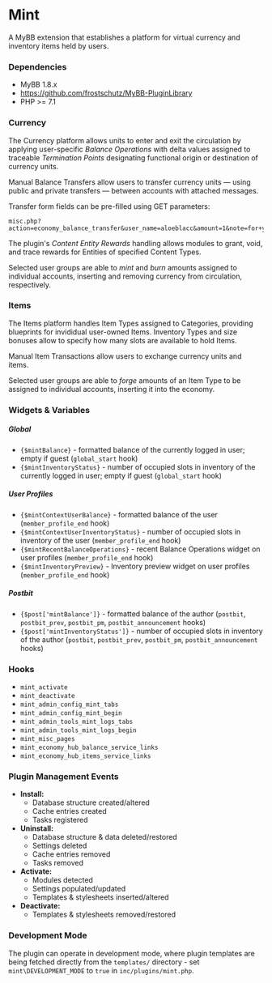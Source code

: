 # Mint

A MyBB extension that establishes a platform for virtual currency and inventory items held by users.

### Dependencies
- MyBB 1.8.x
- https://github.com/frostschutz/MyBB-PluginLibrary
- PHP >= 7.1

### Currency
The Currency platform allows units to enter and exit the circulation by applying user-specific _Balance Operations_ with delta values assigned to traceable _Termination Points_ designating functional origin or destination of currency units.

Manual Balance Transfers allow users to transfer currency units &mdash; using public and private transfers &mdash; between accounts with attached messages.

Transfer form fields can be pre-filled using GET parameters:
```
misc.php?action=economy_balance_transfer&user_name=aloeblacc&amount=1&note=for+your+story
```

The plugin's _Content Entity Rewards_ handling allows modules to grant, void, and trace rewards for Entities of specified Content Types.

Selected user groups are able to _mint_ and _burn_ amounts assigned to individual accounts, inserting and removing currency from circulation, respectively.

### Items
The Items platform handles Item Types assigned to Categories, providing blueprints for invididual user-owned Items. Inventory Types and size bonuses allow to specify how many slots are available to hold Items. 

Manual Item Transactions allow users to exchange currency units and items.

Selected user groups are able to _forge_ amounts of an Item Type to be assigned to individual accounts, inserting it into the economy.

### Widgets & Variables
##### Global
- `{$mintBalance}` - formatted balance of the currently logged in user; empty if guest (`global_start` hook)
- `{$mintInventoryStatus}` - number of occupied slots in inventory of the currently logged in user; empty if guest (`global_start` hook)

##### User Profiles
- `{$mintContextUserBalance}` - formatted balance of the user (`member_profile_end` hook)
- `{$mintContextUserInventoryStatus}` - number of occupied slots in inventory of the user (`member_profile_end` hook)
- `{$mintRecentBalanceOperations}` - recent Balance Operations widget on user profiles (`member_profile_end` hook)
- `{$mintInventoryPreview}` - Inventory preview widget on user profiles (`member_profile_end` hook)

##### Postbit
- `{$post['mintBalance']}` - formatted balance of the author (`postbit`, `postbit_prev`, `postbit_pm`, `postbit_announcement` hooks)
- `{$post['mintInventoryStatus']}` - number of occupied slots in inventory of the author (`postbit`, `postbit_prev`, `postbit_pm`, `postbit_announcement` hooks)

### Hooks
- `mint_activate`
- `mint_deactivate`
- `mint_admin_config_mint_tabs`
- `mint_admin_config_mint_begin`
- `mint_admin_tools_mint_logs_tabs`
- `mint_admin_tools_mint_logs_begin`
- `mint_misc_pages`
- `mint_economy_hub_balance_service_links`
- `mint_economy_hub_items_service_links`

### Plugin Management Events
- **Install:**
  - Database structure created/altered
  - Cache entries created
  - Tasks registered
- **Uninstall:**
  - Database structure & data deleted/restored
  - Settings deleted
  - Cache entries removed
  - Tasks removed
- **Activate:**
  - Modules detected
  - Settings populated/updated
  - Templates & stylesheets inserted/altered
- **Deactivate:**
  - Templates & stylesheets removed/restored

### Development Mode
The plugin can operate in development mode, where plugin templates are being fetched directly from the `templates/` directory - set `mint\DEVELOPMENT_MODE` to `true` in `inc/plugins/mint.php`.
